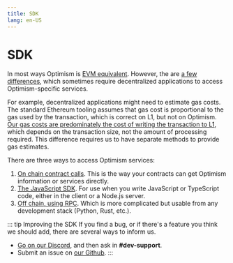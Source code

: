 ```yaml
---
title: SDK
lang: en-US
---
```


# SDK

In most ways Optimism is [EVM equivalent](https://medium.com/ethereum-optimism/introducing-evm-equivalence-5c2021deb306). However, the are [a few differences](../../src/docs/developers/build/differences/), which sometimes require decentralized applications to access Optimism-specific services.

For example, decentralized applications might need to estimate gas costs. The standard Ethereum tooling assumes that gas cost is proportional to the gas used by the transaction, which is correct on L1, but not on Optimism. [Our gas costs are predominately the cost of writing the transaction to L1](../developers/build/transaction-fees.md), which depends on the transaction size, not the amount of processing required. This difference requires us to have separate methods to provide gas estimates.

There are three ways to access Optimism services:

1. [On chain contract calls](https://github.com/ethereum-optimism/optimism/tree/develop/packages/contracts/docs). This is the way your contracts can get Optimism information or services directly.
2. [The JavaScript SDK](js-client.md). For use when you write JavaScript or TypeScript code, either in the client or a Node.js server.
3. [Off chain, using RPC](../developers/build/json-rpc.md). Which is more complicated but usable from any development stack (Python, Rust, etc.).

::: tip Improving the SDK If you find a bug, or if there's a feature you think we should add, there are several ways to inform us.

* [Go on our Discord](https://discord-gateway.optimism.io/), and then ask in **#dev-support**.
* Submit an issue on [our Github](https://github.com/ethereum-optimism/optimism/issues). :::
